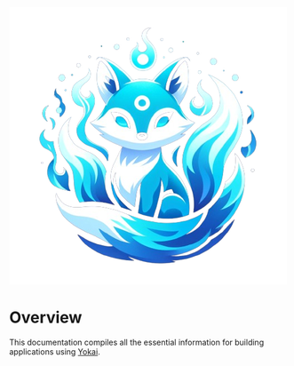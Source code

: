 ![Image title](assets/images/yokai.png)

# Overview

This documentation compiles all the essential information for building applications using [Yokai](https://github.com/ankorstore/yokai).
